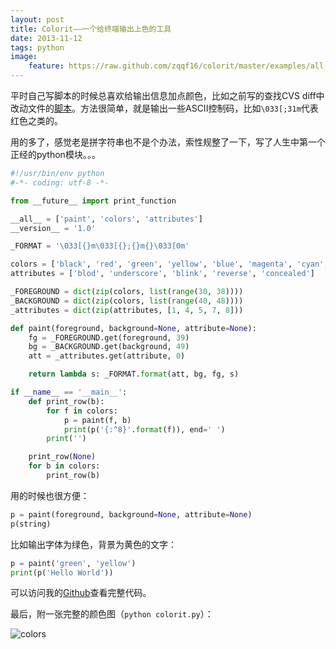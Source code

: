 ```yaml
---
layout: post
title: Colorit——一个给终端输出上色的工具
date: 2013-11-12
tags: python
image:
    feature: https://raw.github.com/zqqf16/colorit/master/examples/all.png
---
```



平时自己写脚本的时候总喜欢给输出信息加点颜色，比如之前写的查找CVS diff中改动文件的[脚本](https://gist.github.com/zqqf16/7094628)。方法很简单，就是输出一些ASCII控制码，比如`\033[;31m`代表红色之类的。

用的多了，感觉老是拼字符串也不是个办法，索性规整了一下，写了人生中第一个正经的python模块。。。

``` python
#!/usr/bin/env python
#-*- coding: utf-8 -*-

from __future__ import print_function

__all__ = ['paint', 'colors', 'attributes']
__version__ = '1.0'

_FORMAT = '\033[{}m\033[{};{}m{}\033[0m'

colors = ['black', 'red', 'green', 'yellow', 'blue', 'magenta', 'cyan', 'white']
attributes = ['blod', 'underscore', 'blink', 'reverse', 'concealed']

_FOREGROUND = dict(zip(colors, list(range(30, 38))))
_BACKGROUND = dict(zip(colors, list(range(40, 48))))
_attributes = dict(zip(attributes, [1, 4, 5, 7, 8]))

def paint(foreground, background=None, attribute=None):
    fg = _FOREGROUND.get(foreground, 39)
    bg = _BACKGROUND.get(background, 49)
    att = _attributes.get(attribute, 0)

    return lambda s: _FORMAT.format(att, bg, fg, s)

if __name__ == '__main__':
    def print_row(b):
        for f in colors:
            p = paint(f, b)
            print(p('{:^8}'.format(f)), end=' ')
        print('')

    print_row(None)
    for b in colors:
        print_row(b)
```

用的时候也很方便：

``` python
p = paint(foreground, background=None, attribute=None)
p(string)
```

比如输出字体为绿色，背景为黄色的文字：

``` python
p = paint('green', 'yellow')
print(p('Hello World'))
```

可以访问我的[Github](https://github.com/zqqf16/colorit)查看完整代码。

最后，附一张完整的颜色图（`python colorit.py`）：

![colors](https://raw.github.com/zqqf16/colorit/master/examples/all.png)